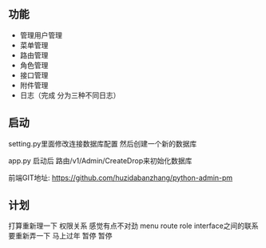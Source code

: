 ## 功能

* 管理用户管理
* 菜单管理
* 路由管理
* 角色管理
* 接口管理
* 附件管理
* 日志（完成 分为三种不同日志）

## 启动
  setting.py里面修改连接数据库配置
  然后创建一个新的数据库
  
  app.py 启动后 路由/v1/Admin/CreateDrop来初始化数据库 
  
  前端GIT地址: https://github.com/huzidabanzhang/python-admin-pm

## 计划
   打算重新理一下 权限关系 感觉有点不对劲 menu route role interface之间的联系要重新弄一下
   马上过年 暂停 暂停
